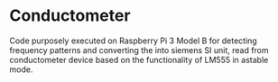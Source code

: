 # Conductometer
Code purposely executed on Raspberry Pi 3 Model B for detecting frequency patterns and converting the into siemens SI unit, read from conductometer device based on the functionality of LM555 in astable mode.
